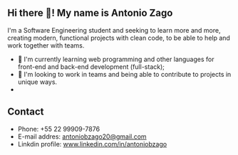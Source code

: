 ## Hi there 👋! My name is Antonio Zago

 I'm a Software Engineering student and seeking to learn more and more, creating modern, functional projects with clean code, to be able to help and work together with teams.

- 🌱 I'm currently learning web programming and other languages for front-end and back-end development (full-stack);
- 🤔 I'm looking to work in teams and being able to contribute to projects in unique ways.
- 

## Contact

- Phone: +55 22 99909-7876
- E-mail addres: antoniobzago20@gmail.com
- Linkdin profile: www.linkedin.com/in/antoniobzago

